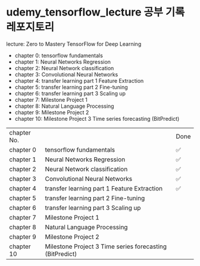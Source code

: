 # udemy_tensorflow_lecture 공부 기록 레포지토리
lecture: Zero to Mastery TensorFlow for Deep Learning 

* chapter 0: tensorflow fundamentals
* chapter 1: Neural Networks Regression 
* chapter 2: Neural Network classification 
* chapter 3: Convolutional Neural Networks
* chapter 4: transfer learning part 1 Feature Extraction
* chapter 5: transfer learning part 2 Fine-tuning
* chapter 6: transfer learning part 3 Scaling up
* chapter 7: Milestone Project 1
* chapter 8: Natural Language Processing
* chapter 9: Milestone Project 2
* chapter 10: Milestone Project 3 Time series forecasting (BitPredict)

<table>
  <tr> 
    <td>chapter No.</td>
    <td></td>
    <td>Done</td>
  </tr>
  <tr> 
    <td>chapter 0 </td>
    <td>tensorflow fundamentals </td>
    <td>✅</td>
  </tr>
  <tr> 
    <td>chapter 1 </td>
    <td>Neural Networks Regression </td>
    <td>✅</td>
  </tr>
  <tr> 
    <td>chapter 2 </td>
    <td>Neural Network classification </td>
    <td>✅</td>
  </tr>
  <tr> 
    <td>chapter 3 </td>
    <td>Convolutional Neural Networks </td>
    <td>✅</td>
  </tr>
  <tr> 
    <td>chapter 4 </td>
    <td>transfer learning part 1 Feature Extraction </td>
    <td>✅</td>
  </tr>
  <tr> 
    <td>chapter 5 </td>
    <td>transfer learning part 2 Fine-tuning </td>
    <td></td>
  </tr>
  <tr> 
    <td>chapter 6 </td>
    <td>transfer learning part 3 Scaling up </td>
    <td></td>
  </tr>
  <tr> 
    <td>chapter 7 </td>
    <td>Milestone Project 1 </td>
    <td></td>
  </tr>
  <tr> 
    <td>chapter 8 </td>
    <td>Natural Language Processing </td>
    <td></td>
  </tr>
  <tr> 
    <td>chapter 9 </td>
    <td>Milestone Project 2 </td>
    <td></td>
  </tr>
  <tr> 
    <td>chapter 10 </td>
    <td>Milestone Project 3 Time series forecasting (BitPredict) </td>
    <td></td>
  </tr>
</table>
